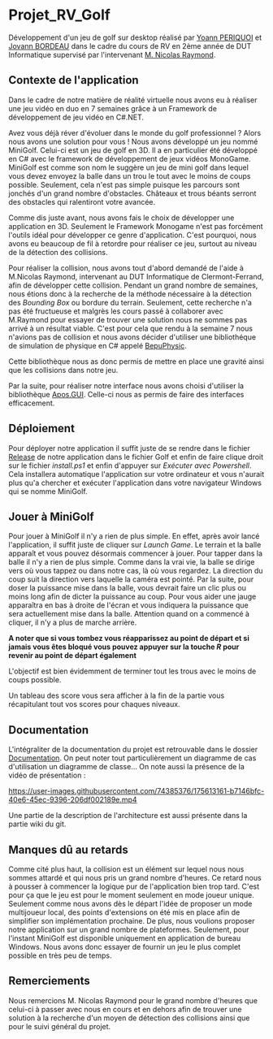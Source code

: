 # Projet_RV_Golf

Développement d'un jeu de golf sur desktop réalisé par [Yoann PERIQUOI](https://gitlab.iut-clermont.uca.fr/yoperiquoi) et [Jovann BORDEAU](https://gitlab.iut-clermont.uca.fr/jobordeau) dans le cadre du cours de RV en 2ème année de DUT Informatique supervisé par l'intervenant [M. Nicolas Raymond](https://gitlab.iut-clermont.uca.fr/niraymon).

## Contexte de l'application

Dans le cadre de notre matière de réalité virtuelle nous avons eu à réaliser une jeu vidéo en duo en 7 semaines grâce à un Framework de développement de jeu vidéo en C#.NET.

Avez vous déjà réver d'évoluer dans le monde du golf professionnel ? Alors nous avons une solution pour vous !
Nous avons développé un jeu nommé MiniGolf. Celui-ci est un jeu de golf en 3D. Il a en particulier été développé en C# avec le framework de développement de jeux vidéos MonoGame. MiniGolf est comme son nom le suggère un jeu de mini golf dans lequel vous devez envoyez la balle dans un trou le tout avec le moins de coups possible. Seulement, cela n'est pas simple puisque les parcours sont jonchés d'un grand nombre d'obstacles. Châteaux et trous béants serront des obstacles qui ralentiront votre avancée.

Comme dis juste avant, nous avons fais le choix de développer une application en 3D. Seulement le Framework Monogame n'est pas forcément l'outils idéal pour développer ce genre d'application. C'est pourquoi, nous avons eu beaucoup de fil à retordre pour réaliser ce jeu, surtout au niveau de la détection des collisions.

Pour réaliser la collision, nous avons tout d'abord demandé de l'aide à M.Nicolas Raymond, intervenant au DUT Informatique de Clermont-Ferrand, afin de développer cette collision. Pendant un grand nombre de semaines, nous étions donc à la recherche de la méthode nécessaire à la détection des *Bounding Box* ou bordure du terrain. Seulement, cette recherche n'a pas été fructueuse et malgrès les cours passé à collaborer avec M.Raymond pour essayer de trouver une solution nous ne sommes pas arrivé à un résultat viable. C'est pour cela que rendu à la semaine 7 nous n'avions pas de collision et nous avons décider d'utiliser une bibliothéque de simulation de physique en C# appelé [BepuPhysic](https://github.com/bepu/bepuphysics1).

Cette bibliothèque nous as donc permis de mettre en place une gravité ainsi que les collisions dans notre jeu.

Par la suite, pour réaliser notre interface nous avons choisi d'utiliser la bibliothèque [Apos.GUI](https://github.com/Apostolique/Apos.Gui). Celle-ci nous as permis de faire des interfaces efficacement.

## Déploiement

Pour déployer notre application il suffit juste de se rendre dans le fichier [Release](/Release/Golf.Windows_1.0.1.0_Debug_Test) de notre application dans le fichier Golf et enfin de faire clique droit sur le fichier *install.ps1* et enfin d'appuyer sur *Exécuter avec Powershell*. Cela installera automatique l'application sur votre ordinateur et vous n'aurait plus qu'a chercher et exécuter l'application dans votre navigateur Windows qui se nomme MiniGolf.

## Jouer à MiniGolf

Pour jouer à MiniGolf il n'y a rien de plus simple. En effet, après avoir lancé l'application, il suffit juste de cliquer sur *Launch Game*. Le terrain et la balle apparaît et vous pouvez désormais commencer à jouer. Pour tapper dans la balle il n'y a rien de plus simple. Comme dans la vrai vie, la balle se dirige vers où vous tappez ou dans notre cas, là où vous regardez. La direction du coup suit la direction vers laquelle la caméra est pointé. Par la suite, pour doser la puissance mise dans la balle, vous devrait faire un clic plus ou moins long afin de dicter la puissance au coup. Pour vous aider une jauge apparaîtra en bas à droite de l'écran et vous indiquera la puissance que sera actuellement mise dans la balle. Attention quand on a commencé à cliquer, il n'y a plus de marche arrière.

**A noter que si vous tombez vous réapparissez au point de départ et si jamais vous êtes bloqué vous pouvez appuyer sur la touche *R* pour revenir au point de départ également**

L'objectif est bien évidemment de terminer tout les trous avec le moins de coups possible.

Un tableau des score vous sera afficher à la fin de la partie vous récapitulant tout vos scores pour chaques niveaux.


## Documentation 

L'intégraliter de la documentation du projet est retrouvable dans le dossier [Documentation](/Documentation). On peut noter tout particulièrement un diagramme de cas d'utilisation un diagramme de classe... On note aussi la présence de la vidéo de présentation :


https://user-images.githubusercontent.com/74385376/175613161-b7146bfc-40e6-45ec-9396-206df002189e.mp4


Une partie de la description de l'architecture est aussi présente dans la partie wiki du git.

## Manques dû au retards 

Comme cité plus haut, la collision est un élément sur lequel nous nous sommes attardé et qui nous pris un grand nombre d'heures. Ce retard nous à pousser à commencer la logique pur de l'application bien trop tard. C'est pour ça que le jeu est pour le moment seulement en mode joueur unique. Seulement comme nous avons dès le départ l'idée de proposer un mode multijoueur local, des points d'extensions on été mis en place afin de simplifier son implémentation prochaine. De plus, nous voulions proposer notre application sur un grand nombre de plateformes. Seulement, pour l'instant MiniGolf est disponible uniquement en application de bureau Windows. Nous avons donc essayer de fournir un jeu le plus complet possible en très peu de temps.

## Remerciements

Nous remercions M. Nicolas Raymond pour le grand nombre d'heures que celui-ci à passer avec nous en cours et en dehors afin de trouver une solution à la recherche d'un moyen de détection des collisions ainsi que pour le suivi général du projet.


